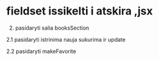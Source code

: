 # fieldset issikelti i atskira ,jsx

2. pasidaryti salia booksSection

2.1 pasidaryti istrinima nauja sukurima ir update

2.2 pasidaryti makeFavorite
